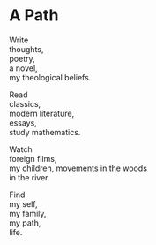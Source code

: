 # A Path

Write  
thoughts,  
poetry,  
a novel,  
my theological beliefs.  

Read  
classics,  
modern literature,  
essays,  
study mathematics.  

Watch  
foreign films,  
my children,
movements in the woods  
in the river.  

Find  
my self,  
my family,  
my path,  
life.